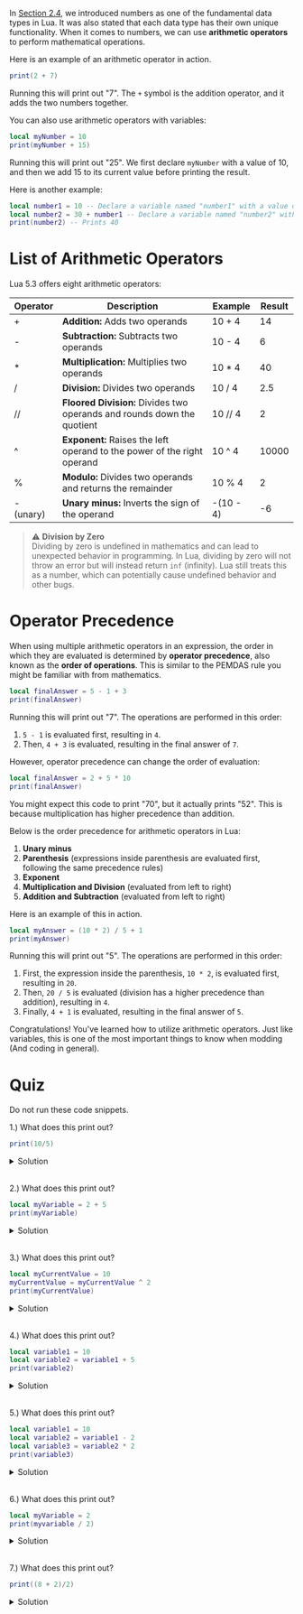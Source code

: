 In [Section 2.4](./Section%204%20-%20Intro%20to%20Data%20Types.md), we introduced numbers as one of the fundamental data types in Lua. It was also stated that each data type has their own unique functionality. When it comes to numbers, we can use **arithmetic operators** to perform mathematical operations. 

Here is an example of an arithmetic operator in action.

```lua
print(2 + 7)
```

Running this will print out "7".  The `+` symbol is the addition operator, and it adds the two numbers together.

You can also use arithmetic operators with variables:

```lua
local myNumber = 10 
print(myNumber + 15)
```

Running this will print out "25". We first declare `myNumber` with a value of 10, and then we add 15 to its current value before printing the result.

Here is another example:

```lua
local number1 = 10 -- Declare a variable named "number1" with a value of 10.
local number2 = 30 + number1 -- Declare a variable named "number2" with the value of `number1` added to 30.
print(number2) -- Prints 40
```

# List of Arithmetic Operators

Lua 5.3 offers eight arithmetic operators:

| Operator | Description | Example | Result
| --- | ----------- | ----------- | --- |
| + | **Addition:** Adds two operands | 10 + 4 | 14 |
| - | **Subtraction:** Subtracts two operands | 10 - 4 | 6 |
| * | **Multiplication:** Multiplies two operands | 10 * 4  | 40 |
| / | **Division:** Divides two operands | 10 / 4 | 2.5 |
| // | **Floored Division:** Divides two operands and rounds down the quotient | 10 // 4 | 2 |
| ^ | **Exponent:** Raises the left operand to the power of the right operand | 10 ^ 4 | 10000 |
| % | **Modulo:** Divides two operands and returns the remainder | 10 % 4 | 2 |
| - (unary) | **Unary minus:** Inverts the sign of the operand | -(10 - 4) | -6 |

>⚠️ **Division by Zero**
> <br>
> Dividing by zero is undefined in mathematics and can lead to unexpected behavior in programming. In Lua, dividing by zero will not throw an error but will instead return `inf` (infinity). Lua still treats this as a number, which can potentially cause undefined behavior and other bugs.

# Operator Precedence

When using multiple arithmetic operators in an expression, the order in which they are evaluated is determined by **operator precedence**, also known as the **order of operations**. This is similar to the PEMDAS rule you might be familiar with from mathematics.

```lua
local finalAnswer = 5 - 1 + 3
print(finalAnswer)
```

Running this will print out "7". The operations are performed in this order: 

1. `5 - 1` is evaluated first, resulting in `4`.
2. Then, `4 + 3` is evaluated, resulting in the final answer of `7`.
   
However, operator precedence can change the order of evaluation:

```lua
local finalAnswer = 2 + 5 * 10
print(finalAnswer)
```

You might expect this code to print "70", but it actually prints "52". This is because multiplication has higher precedence than addition.

Below is the order precedence for arithmetic operators in Lua:

1. **Unary minus**
2. **Parenthesis** (expressions inside parenthesis are evaluated first, following the same precedence rules)
3. **Exponent**
4. **Multiplication and Division** (evaluated from left to right)
5. **Addition and Subtraction** (evaluated from left to right)

Here is an example of this in action.

```lua
local myAnswer = (10 * 2) / 5 + 1
print(myAnswer)
```

Running this will print out "5". The operations are performed in this order:

1. First, the expression inside the parenthesis, `10 * 2`, is evaluated first, resulting in `20`.
2. Then, `20 / 5` is evaluated (division has a higher precedence than addition), resulting in `4`.
3. Finally, `4 + 1` is evaluated, resulting in the final answer of `5`.

Congratulations! You've learned how to utilize arithmetic operators. Just like variables, this is one of the most important things to know when modding (And coding in general).

# Quiz

Do not run these code snippets.

1.) What does this print out?

```lua
print(10/5)
```

<details>
  <summary>Solution</summary>
  2
</details>
<br>

2.) What does this print out?

```lua
local myVariable = 2 + 5
print(myVariable)
```

<details>
  <summary>Solution</summary>
  7
</details>
<br>

3.) What does this print out?

```lua
local myCurrentValue = 10
myCurrentValue = myCurrentValue ^ 2
print(myCurrentValue)
```

<details>
  <summary>Solution</summary>
  100
</details>
<br>

4.) What does this print out?

```lua
local variable1 = 10
local variable2 = variable1 + 5
print(variable2)
```

<details>
  <summary>Solution</summary>
  15
</details>
<br>

5.) What does this print out?

```lua
local variable1 = 10
local variable2 = variable1 - 2
local variable3 = variable2 * 2
print(variable3)
```

<details>
  <summary>Solution</summary>
  16.
</details>
<br>

6.) What does this print out?

```lua
local myVariable = 2
print(myvariable / 2)
```

<details>
  <summary>Solution</summary>
  The code errors as it tries to perform an arithmetic on a nil value as there is no variable named `myvariable`
</details>
<br>

7.) What does this print out?

```lua
print((8 + 2)/2)
```

<details>
  <summary>Solution</summary>
  5
</details>